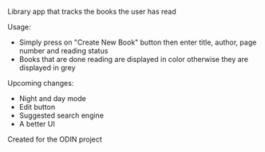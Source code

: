 Library app that tracks the books the user has read

Usage: <br />
* Simply press on "Create New Book" button then enter title, author, page number and reading status <br />
* Books that are done reading are displayed in color otherwise they are displayed in grey

Upcoming changes: <br />
* Night and day mode <br />
* Edit button <br />
* Suggested search engine <br />
* A better UI

Created for the ODIN project
